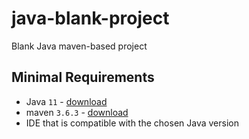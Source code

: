 # java-blank-project

Blank Java maven-based project

## Minimal Requirements

* Java `11` - [download](https://adoptopenjdk.net/)
* maven `3.6.3` - [download](https://maven.apache.org/download.cgi)
* IDE that is compatible with the chosen Java version